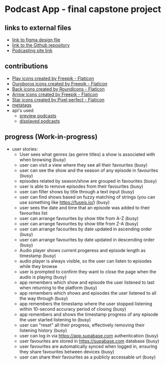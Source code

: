 # Podcast App - final capstone project

## links to external files
*  [link to figma design file](https://www.figma.com/file/qXAKOu4WI3kwYHpUdqbzWq/BRABRU026_DWA-Capstone?type=design&node-id=0%3A1&mode=design&t=Se90uc1R02dmGmEo-1)
* [link to the Github repository](https://github.com/Bruyns/BRABRU026_FTC2301_GroupNaeemC_BrandonBruyns_DWACaptoneProject.git)
* [Podcasting site link](https://podcasting-couch.netlify.app/)


## contributions
* <a href="https://www.flaticon.com/free-icons/play" title="play icons">Play icons created by Freepik - Flaticon</a>
* <a href="https://www.flaticon.com/free-icons/ouroboros" title="ouroboros icons">Ouroboros icons created by Freepik - Flaticon</a>
* <a href="https://www.flaticon.com/free-icons/back" title="back icons">Back icons created by Roundicons - Flaticon</a>
* <a href="https://www.flaticon.com/free-icons/arrow" title="arrow icons">Arrow icons created by Freepik - Flaticon</a>
* <a href="https://www.flaticon.com/free-icons/star" title="star icons">Star icons created by Pixel perfect - Flaticon</a>
* [metatags](https://metatags.io/)
* api's used
    - [preview podcasts](https://podcast-api.netlify.app/shows)
    - [displayed podcasts](https://podcast-api.netlify.app/id/<ID>)

## progress (Work-in-progress)
* user stories:
  - User sees what genres (as genre titles) a show is associated with when browsing (busy)
  - user can visit a view where they see all their favourites (busy)
  - user can see the show and the season of any episode in favourites (busy)
  - episodes related by season/show are grouped in favourites (busy)
  - user is able to remove episodes from their favourites (busy)
  - user can filter shows by title through a text input (busy)
  - user can find shows based on fuzzy matching of strings (you can use something like https://fusejs.io/) (busy)
  - user sees the date and time that an episode was added to their favourites list
  - user can arrange favourites by show title from A-Z (busy)
  - user can arrange favourites by show title from Z-A (busy)
  - user can arrange facourites by date updated in ascending order (busy)
  - user can arrange favourites by date updated in descending order (busy)
  - Audio player shows current progeress and episode length as timestamp (busy)
  - audio player is always visible, so the user can listen to episodes while they browse
  - user is prompted to confirm they want to close the page when the audio is playing (busy)
  - app remembers which show and episode the user listened to last when returning to the platform (busy)
  - app remembers which shows and episodes the user listened to all the way through (busy)
  - app remembers the timestamp where the user stopped listening within 10-second accuracy period of closing (busy)
  - app remembers and shows the timestamp progress of any episode the user started listening to (busy)
  - user can "reset" all their progress, effectively removing their listening history (busy)
  - user can log in via https://app.supabase.com authentication (busy)
  - user favourites are stored in https://supabase.com database (busy)
  - user favourites are automatically synced when logged in, ensuring they share favourites between devices (busy)
  - user can share their favourites as a publicly accessable url (busy)